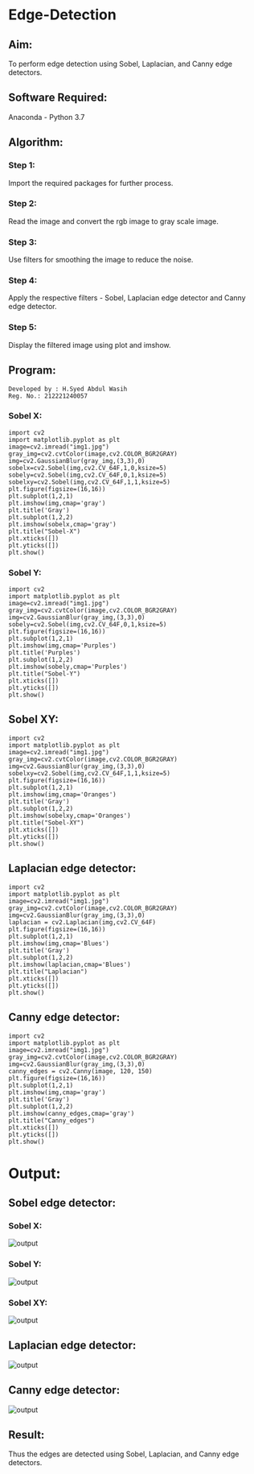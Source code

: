 # Edge-Detection

## Aim:

To perform edge detection using Sobel, Laplacian, and Canny edge detectors.

## Software Required:
Anaconda - Python 3.7

## Algorithm:

### Step 1:

Import the required packages for further process.

### Step 2:

Read the image and convert the rgb image to gray scale image.

### Step 3:

Use filters for smoothing the image to reduce the noise.

### Step 4:

Apply the respective filters - Sobel, Laplacian edge detector and Canny edge detector.

### Step 5:

Display the filtered image using plot and imshow.
 
## Program:
~~~
Developed by : H.Syed Abdul Wasih
Reg. No.: 212221240057
~~~
### Sobel X:

```
import cv2
import matplotlib.pyplot as plt
image=cv2.imread("img1.jpg")
gray_img=cv2.cvtColor(image,cv2.COLOR_BGR2GRAY)
img=cv2.GaussianBlur(gray_img,(3,3),0)
sobelx=cv2.Sobel(img,cv2.CV_64F,1,0,ksize=5)
sobely=cv2.Sobel(img,cv2.CV_64F,0,1,ksize=5)
sobelxy=cv2.Sobel(img,cv2.CV_64F,1,1,ksize=5)
plt.figure(figsize=(16,16))
plt.subplot(1,2,1)
plt.imshow(img,cmap='gray')
plt.title('Gray')
plt.subplot(1,2,2)
plt.imshow(sobelx,cmap='gray')
plt.title("Sobel-X")
plt.xticks([])
plt.yticks([])
plt.show()
```
### Sobel Y:
```
import cv2
import matplotlib.pyplot as plt
image=cv2.imread("img1.jpg")
gray_img=cv2.cvtColor(image,cv2.COLOR_BGR2GRAY)
img=cv2.GaussianBlur(gray_img,(3,3),0)
sobely=cv2.Sobel(img,cv2.CV_64F,0,1,ksize=5)
plt.figure(figsize=(16,16))
plt.subplot(1,2,1)
plt.imshow(img,cmap='Purples')
plt.title('Purples')
plt.subplot(1,2,2)
plt.imshow(sobely,cmap='Purples')
plt.title("Sobel-Y")
plt.xticks([])
plt.yticks([])
plt.show()
```

## Sobel XY:

```
import cv2
import matplotlib.pyplot as plt
image=cv2.imread("img1.jpg")
gray_img=cv2.cvtColor(image,cv2.COLOR_BGR2GRAY)
img=cv2.GaussianBlur(gray_img,(3,3),0)
sobelxy=cv2.Sobel(img,cv2.CV_64F,1,1,ksize=5)
plt.figure(figsize=(16,16))
plt.subplot(1,2,1)
plt.imshow(img,cmap='Oranges')
plt.title('Gray')
plt.subplot(1,2,2)
plt.imshow(sobelxy,cmap='Oranges')
plt.title("Sobel-XY")
plt.xticks([])
plt.yticks([])
plt.show()
```

 ## Laplacian edge detector:

```
import cv2
import matplotlib.pyplot as plt
image=cv2.imread("img1.jpg")
gray_img=cv2.cvtColor(image,cv2.COLOR_BGR2GRAY)
img=cv2.GaussianBlur(gray_img,(3,3),0)
laplacian = cv2.Laplacian(img,cv2.CV_64F)
plt.figure(figsize=(16,16))
plt.subplot(1,2,1)
plt.imshow(img,cmap='Blues')
plt.title('Gray')
plt.subplot(1,2,2)
plt.imshow(laplacian,cmap='Blues')
plt.title("Laplacian")
plt.xticks([])
plt.yticks([])
plt.show()
```


## Canny edge detector:

```
import cv2
import matplotlib.pyplot as plt
image=cv2.imread("img1.jpg")
gray_img=cv2.cvtColor(image,cv2.COLOR_BGR2GRAY)
img=cv2.GaussianBlur(gray_img,(3,3),0)
canny_edges = cv2.Canny(image, 120, 150)
plt.figure(figsize=(16,16))
plt.subplot(1,2,1)
plt.imshow(img,cmap='gray')
plt.title('Gray')
plt.subplot(1,2,2)
plt.imshow(canny_edges,cmap='gray')
plt.title("Canny_edges")
plt.xticks([])
plt.yticks([])
plt.show()
```

# Output:

## Sobel edge detector:

### Sobel X:

![output](./img/1.png)

### Sobel Y:

![output](./img/2.png)

### Sobel XY:

![output](./img/3.png)

## Laplacian edge detector:

![output](./img/4.png)

## Canny edge detector:

![output](./img/5.png)

## Result:
Thus the edges are detected using Sobel, Laplacian, and Canny edge detectors.
